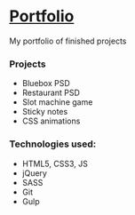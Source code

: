 # <a href="#">Portfolio</a>
My portfolio of finished projects

### Projects
- Bluebox PSD
- Restaurant PSD
- Slot machine game
- Sticky notes
- CSS animations

### Technologies used:
- HTML5, CSS3, JS
- jQuery
- SASS
- Git
- Gulp

